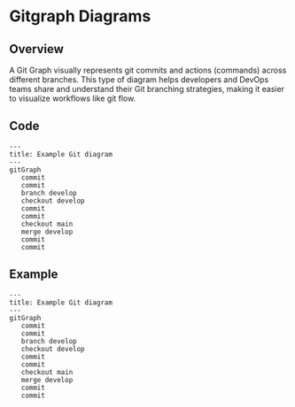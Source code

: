 # Gitgraph Diagrams

## Overview

A Git Graph visually represents git commits and actions (commands) across different branches. This type of diagram helps developers and DevOps teams share and understand their Git branching strategies, making it easier to visualize workflows like git flow.


## Code

```
---
title: Example Git diagram
---
gitGraph
   commit
   commit
   branch develop
   checkout develop
   commit
   commit
   checkout main
   merge develop
   commit
   commit

```

## Example

```mermaid
---
title: Example Git diagram
---
gitGraph
   commit
   commit
   branch develop
   checkout develop
   commit
   commit
   checkout main
   merge develop
   commit
   commit

```